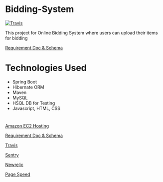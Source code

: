 # Bidding-System

[![Travis](https://travis-ci.org/Omi10/BiddingSystem.svg?branch=master)](https://github.com/Omi10/BiddingSystem)

This project for Online Bidding System where users can upload their items for bidding

[Requirement Doc & Schema](https://docs.google.com/document/d/1zbbmGKQ3GOYGNZ9AJlDZWMlvCoUCbNKhgTPp8_waSvg/edit?usp=sharing)

# Technologies Used

- Spring Boot
- Hibernate ORM
- Maven
- MySQL
- HSQL DB for Testing
- Javascript, HTML, CSS

#

[Amazon EC2 Hosting](http://ec2-54-245-35-16.us-west-2.compute.amazonaws.com:8080/bidsystem/)

[Requirement Doc & Schema](https://docs.google.com/document/d/1zbbmGKQ3GOYGNZ9AJlDZWMlvCoUCbNKhgTPp8_waSvg/edit?usp=sharing)

[Travis](https://travis-ci.org/Omi10/BiddingSystem)

[Sentry](https://sentry.io/practo-w1/bidsystem/dashboard/)

[Newrelic](https://rpm.newrelic.com/accounts/1466356/applications/29831499)

[Page Speed](https://developers.google.com/speed/pagespeed/insights/?url=http%3A%2F%2Fec2-54-245-35-16.us-west-2.compute.amazonaws.com%3A8080%2Fbidsystem&tab=desktop)






